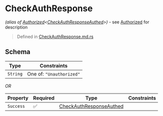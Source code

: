 # CheckAuthResponse
*(alias of [Authorized](../../../auth/Authorized.md)\<[CheckAuthResponseAuthed](../../../routes/auth/check_auth/CheckAuthResponseAuthed.md)\>)* - see [Authorized](../../../auth/Authorized.md) for description
> Defined in [CheckAuthResponse.md.rs](../../../routes/auth/check_auth/../../interface/src/interface/routes/auth/check_auth)

## Schema

| Type | Constraints |
| --- | --- |
| `String` | One of: `"Unauthorized"` |

*OR*

| Property | Required | Type | Constraints |
| --- | --- | --- | --- |
| `Success` | ✅ | [CheckAuthResponseAuthed](../../../routes/auth/check_auth/CheckAuthResponseAuthed.md) |     | 


